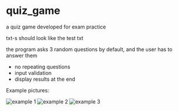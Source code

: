 # quiz_game
a quiz game developed for exam practice

txt-s should look like the test txt

the program asks 3 random questions by default, and the user has to answer them
 - no repeating questions
 - input validation
 - display results at the end

Example pictures:

![example 1](https://i.postimg.cc/63GJWCpL/pic1.png)
![example 2](https://postimg.cc/rd5PSCDB/pic1.png)
![example 3](https://postimg.cc/1nH7dmcM/pic1.png)
